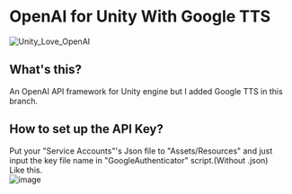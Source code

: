 # OpenAI for Unity With Google TTS
![Unity_Love_OpenAI](https://github.com/YuQing-Ding/OpenAI-for-Unity/assets/69519674/13376bbc-72da-497f-9446-8bdb09acb9b1)
## What's this?
An OpenAI API framework for Unity engine but I added Google TTS in this branch.

## How to set up the API Key?
Put your "Service Accounts"'s Json file to "Assets/Resources" and just input the key file name in "GoogleAuthenticator" script.(Without .json)  
Like this.  
![image](https://github.com/YuQing-Ding/OpenAI-for-Unity/assets/69519674/d8dd5b7d-1ca5-4d3a-9b66-b1f528c69a2b)

